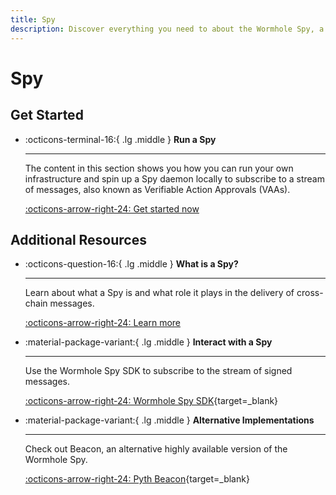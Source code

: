 ```yaml
---
title: Spy
description: Discover everything you need to about the Wormhole Spy, a daemon that watches the Guardian Network and subscribe to signed messages.
---
```


# Spy

## Get Started

<div class="grid cards" markdown>

-   :octicons-terminal-16:{ .lg .middle } __Run a Spy__

    ---

    The content in this section shows you how you can run your own infrastructure and spin up a Spy daemon locally to subscribe to a stream of messages, also known as Verifiable Action Approvals (VAAs).

    [:octicons-arrow-right-24: Get started now](/infrastructure/spy/run-spy/)

</div>

## Additional Resources

<div class="grid cards" markdown>

-   :octicons-question-16:{ .lg .middle } __What is a Spy?__

    ---

    Learn about what a Spy is and what role it plays in the delivery of cross-chain messages.

    [:octicons-arrow-right-24: Learn more](/learn/infrastructure/spy/)

-   :material-package-variant:{ .lg .middle } __Interact with a Spy__

    ---

    Use the Wormhole Spy SDK to subscribe to the stream of signed messages.

    [:octicons-arrow-right-24: Wormhole Spy SDK](https://github.com/wormhole-foundation/wormhole/blob/main/spydk/js/README.md){target=\_blank}

-   :material-package-variant:{ .lg .middle } __Alternative Implementations__

    ---

    Check out Beacon, an alternative highly available version of the Wormhole Spy.

    [:octicons-arrow-right-24: Pyth Beacon](https://github.com/pyth-network/beacon){target=\_blank}

</div>
